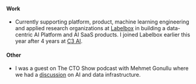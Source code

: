 #### Work

- Currently supporting platform, product, machine learning engineering and applied research organizations at [Labelbox](https://labelbox.com) in building a data-centric AI Platform and AI SaaS products. I joined Labelbox earlier this year after 4 years at [C3 AI](https://c3.ai/).

#### Other

- I was a guest on The CTO Show podcast with Mehmet Gonullu where we had a [discussion](/blog/2024/10/25/ai-data-infrastructure-mehmet-gonullo-the-cto-show-podcast/) on AI and data infrastructure.
